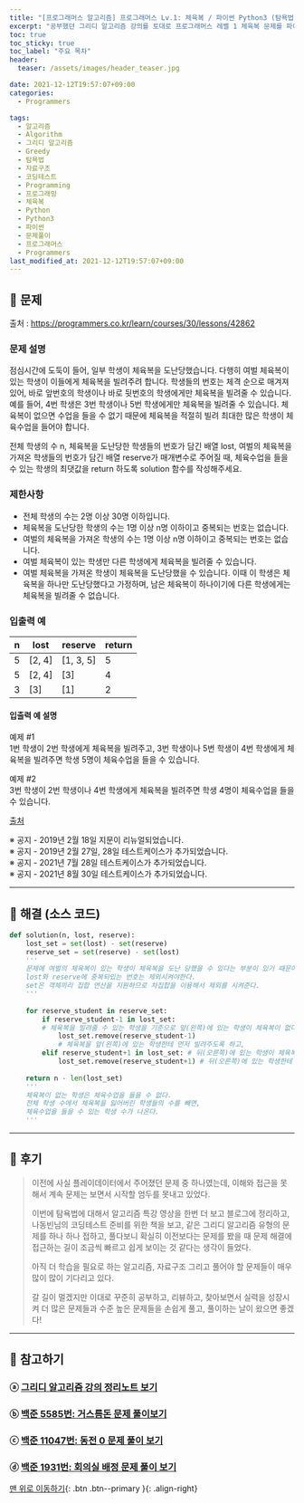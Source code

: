 ```yaml
---
title: "[프로그래머스 알고리즘] 프로그래머스 Lv.1: 체육복 / 파이썬 Python3 (탐욕법(Greedy))"
excerpt: "공부했던 그리디 알고리즘 강의를 토대로 프로그래머스 레벨 1 체육복 문제를 파이썬으로 풀어보았다."
toc: true
toc_sticky: true
toc_label: "주요 목차"
header:
  teaser: /assets/images/header_teaser.jpg

date: 2021-12-12T19:57:07+09:00
categories:
  - Programmers

tags:
  - 알고리즘
  - Algorithm
  - 그리디 알고리즘
  - Greedy
  - 탐욕법
  - 자료구조
  - 코딩테스트
  - Programming
  - 프로그래밍
  - 체육복
  - Python
  - Python3
  - 파이썬
  - 문제풀이
  - 프로그래머스
  - Programmers
last_modified_at: 2021-12-12T19:57:07+09:00
---
```


## 🔔 문제

출처 : <https://programmers.co.kr/learn/courses/30/lessons/42862>

### 문제 설명

점심시간에 도둑이 들어, 일부 학생이 체육복을 도난당했습니다. 다행히 여벌 체육복이 있는 학생이 이들에게 체육복을 빌려주려 합니다. 학생들의 번호는 체격 순으로 매겨져 있어, 바로 앞번호의 학생이나 바로 뒷번호의 학생에게만 체육복을 빌려줄 수 있습니다. 예를 들어, 4번 학생은 3번 학생이나 5번 학생에게만 체육복을 빌려줄 수 있습니다. 체육복이 없으면 수업을 들을 수 없기 때문에 체육복을 적절히 빌려 최대한 많은 학생이 체육수업을 들어야 합니다.

전체 학생의 수 n, 체육복을 도난당한 학생들의 번호가 담긴 배열 lost, 여벌의 체육복을 가져온 학생들의 번호가 담긴 배열 reserve가 매개변수로 주어질 때, 체육수업을 들을 수 있는 학생의 최댓값을 return 하도록 solution 함수를 작성해주세요.

### 제한사항

- 전체 학생의 수는 2명 이상 30명 이하입니다.
- 체육복을 도난당한 학생의 수는 1명 이상 n명 이하이고 중복되는 번호는 없습니다.
- 여벌의 체육복을 가져온 학생의 수는 1명 이상 n명 이하이고 중복되는 번호는 없습니다.
- 여벌 체육복이 있는 학생만 다른 학생에게 체육복을 빌려줄 수 있습니다.
- 여벌 체육복을 가져온 학생이 체육복을 도난당했을 수 있습니다. 이때 이 학생은 체육복을 하나만 도난당했다고 가정하며, 남은 체육복이 하나이기에 다른 학생에게는 체육복을 빌려줄 수 없습니다.

### 입출력 예

| n    | lost   | reserve   | return |
| ---- | ------ | --------- | ------ |
| 5    | [2, 4] | [1, 3, 5] | 5      |
| 5    | [2, 4] | [3]       | 4      |
| 3    | [3]    | [1]       | 2      |

#### 입출력 예 설명

예제 #1<br>1번 학생이 2번 학생에게 체육복을 빌려주고, 3번 학생이나 5번 학생이 4번 학생에게 체육복을 빌려주면 학생 5명이 체육수업을 들을 수 있습니다.

예제 #2<br>3번 학생이 2번 학생이나 4번 학생에게 체육복을 빌려주면 학생 4명이 체육수업을 들을 수 있습니다.

[출처](http://hsin.hr/coci/archive/2009_2010/contest6_tasks.pdf)

※ 공지 - 2019년 2월 18일 지문이 리뉴얼되었습니다.<br>※ 공지 - 2019년 2월 27일, 28일 테스트케이스가 추가되었습니다.<br>※ 공지 - 2021년 7월 28일 테스트케이스가 추가되었습니다.<br>※ 공지 - 2021년 8월 30일 테스트케이스가 추가되었습니다.

---

## 🔐 해결 (소스 코드)

```python
def solution(n, lost, reserve):
    lost_set = set(lost) - set(reserve)
    reserve_set = set(reserve) - set(lost)
    '''
    문제에 여벌의 체육복이 있는 학생이 체육복을 도난 당했을 수 있다는 부분이 있기 때문에,
    lost와 reserve에 중복되있는 번호는 제외시켜야한다.
    set은 객체끼리 집합 연산을 지원하므로 차집합을 이용해서 제외를 시켜준다.
    '''
    
    for reserve_student in reserve_set:
        if reserve_student-1 in lost_set: 
        # 체육복을 빌려줄 수 있는 학생을 기준으로 앞(왼쪽)에 있는 학생이 체육복이 없다면,  
            lost_set.remove(reserve_student-1) 
            # 체육복을 앞(왼쪽)에 있는 학생한테 먼저 빌려주도록 하고,
        elif reserve_student+1 in lost_set: # 뒤(오른쪽)에 있는 학생이 체육복이 없다면
            lost_set.remove(reserve_student+1) # 뒤(오른쪽)에 있는 학생한테 빌려주도록 하고, 잃어버린 학생 집합에서 지운다.
    
    return n - len(lost_set) 
    '''
    체육복이 없는 학생은 체육수업을 들을 수 없다.
    전체 학생 수에서 체육복을 잃어버린 학생들의 수를 빼면,
    체육수업을 들을 수 있는 학생 수가 나온다.
    '''
```

---

## 📝 후기

>이전에 사실 플레이데이터에서 주어졌던 문제 중 하나였는데, 이해와 접근을 못해서 계속 문제는 보면서 시작할 엄두를 못내고 있었다. 
>
>이번에 탐욕법에 대해서 알고리즘 특강 영상을 한번 더 보고 블로그에 정리하고, 나동빈님의 코딩테스트 준비를 위한 책을 보고, 같은 그리디 알고리즘 유형의 문제를 하나 하나 접하고, 풀다보니 확실히 이전보다는 문제를 봤을 때 문제 해결에 접근하는 길이 조금씩 빠르고 쉽게 보이는 것 같다는 생각이 들었다.
>
>아직 더 학습을 필요로 하는 알고리즘, 자료구조 그리고 풀어야 할 문제들이 매우 많이 많이 기다리고 있다.
>
>갈 길이 멀겠지만 이대로 꾸준히 공부하고, 리뷰하고, 찾아보면서 실력을 성장시켜 더 많은 문제들과 수준 높은 문제들을 손쉽게 풀고, 풀이하는 날이 왔으면 좋겠다!

---

## 👣 참고하기

### ⓐ [그리디 알고리즘 강의 정리노트 보기](https://root-devvoo.github.io/algorithm/%ED%83%90%EC%9A%95%EB%B2%95/)

### ⓑ [백준 5585번: 거스름돈 문제 풀이보기](https://root-devvoo.github.io/boj/%EB%B0%B1%EC%A4%80_5585%EB%B2%88_%EA%B1%B0%EC%8A%A4%EB%A6%84%EB%8F%88/)

### ⓒ [백준 11047번: 동전 0 문제 풀이 보기](https://root-devvoo.github.io/boj/%EB%B0%B1%EC%A4%80_11047%EB%B2%88_%EB%8F%99%EC%A0%84-0/)

### ⓓ [백준 1931번: 회의실 배정 문제 풀이 보기](https://root-devvoo.github.io/boj/%EB%B0%B1%EC%A4%80_1931%EB%B2%88_%ED%9A%8C%EC%9D%98%EC%8B%A4-%EB%B0%B0%EC%A0%95/)

[맨 위로 이동하기](#){: .btn .btn--primary }{: .align-right}